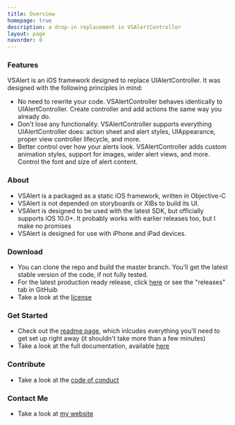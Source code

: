 ```yaml
---
title: Overview
homepage: true
description: a drop-in replacement in VSAlertController
layout: page
navorder: 0
---
```


### Features
VSAlert is an iOS framework designed to replace UIAlertController. It was designed with the following principles in mind:

* No need to rewrite your code. VSAlertController behaves identically to UIAlertController. Create controller and add actions the same way you already do.
* Don't lose any functionality. VSAlertController supports everything UIAlertController does: action sheet and alert styles, UIAppearance, proper view controller lifecycle, and more.
* Better control over how your alerts look. VSAlertController adds custom animation styles, support for images, wider alert views, and more. Control the font and size of alert content.

### About
* VSAlert is a packaged as a static iOS framework, written in Objective-C
* VSAlert is not depended on storyboards or XIBs to build its UI.
* VSAlert is designed to be used with the latest SDK, but officially supports iOS 10.0+. It probably works with earlier releases too, but I make no promises
* VSAlert is designed for use with iPhone and iPad devices.

### Download
* You can clone the repo and build the master branch. You'll get the latest stable version of the code, if not fully tested.
* For the latest production ready release, click [here](https://github.com/vsanthanam/VSAlert/releases/latest) or see the "releases" tab in GitHuib
* Take a look at the [license](https://code.vsanthanam.com/VSAlert/LICENSE)

### Get Started
* Check out the [readme page](https://code.vsanthanam.com/VSAlert/README), which inlcudes everything you'll need to get set up right away (it shouldn't take more than a few minutes)
* Take a look at the full documentation, available [here](https://code.vsanthanam.com/VSAlert/Documentation/)

### Contribute
* Take a look at the [code of conduct](https://code.vsanthanam.com/VSAlert/CODE_OF_CONDUCT)

### Contact Me
* Take a look at [my website](https://www.vsanthanam.com)
